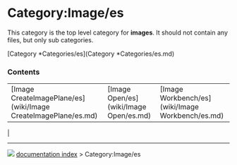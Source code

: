 # Category:Image/es
This category is the top level category for **images**. It should not contain any files, but only sub categories.

[Category   *Categories/es](Category   *Categories/es.md)

### Contents

|     |     |     |
| --- | --- | --- |
| [Image CreateImagePlane/es](wiki/Image CreateImagePlane/es.md) | [Image Open/es](wiki/Image Open/es.md) | [Image Workbench/es](wiki/Image Workbench/es.md) |
|



---
![](images/Right_arrow.png) [documentation index](../README.md) > Category:Image/es
